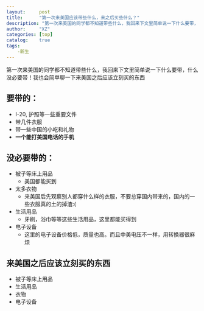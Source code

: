 ```yaml
---
layout:     post
title:      "第一次来美国应该带些什么，来之后买些什么？"
description: "第一次来美国的同学都不知道带些什么，我回来下文里简单说一下什么要带，什么没必要带。"
author:     "XZ"
categories: [top]
catalog:    true
tags:
    -新生
---
```


第一次来美国的同学都不知道带些什么，我回来下文里简单说一下什么要带，什么没必要带！我也会简单聊一下来美国之后应该立刻买的东西

## 要带的：

* I-20, 护照等一些重要文件
* 带几件衣服
* 带一些中国的小吃和礼物
* **一个能打美国电话的手机**

## 没必要带的：

* 被子等床上用品
    * 美国都能买到
* 太多衣物
    * 来美国后先观察别人都穿什么样的衣服，不要总穿国内带来的，国内的一些衣服真的土的掉渣:(
* 生活用品
    * 牙刷，浴巾等等这些生活用品，这里都能买得到
* 电子设备
    * 这里的电子设备价格低，质量也高。而且中美电压不一样，用转换器很麻烦

## 来美国之后应该立刻买的东西

* 被子等床上用品
* 生活用品
* 衣物
* 电子设备



